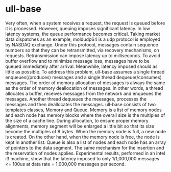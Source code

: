 # ull-base

Very often, when a system receives a request, the request is queued before it is processed. However, queuing imposes significant latency. In low latency systems, the queue performance becomes critical. Taking market data dispatches as an example, moldudp64 is a udp protocol is employed by NASDAQ exchange. Under this protocol, messages contain sequence numbers so that they can be retransmitted, via recovery mechanisms, on requests. Retransmission can impose latency up to milliseconds. To avoid buffer overflow and to minimize message loss, messages have to be queued immediately after arrival. Meanwhile, latency imposed should as little as possible.
To address this problem, ull-base assumes a single thread enqueues(/produces) messages and a single thread dequeue(/consumes) messages. The order of memory allocation of messages is always the same as the order of memory deallocation of messages. In other words, a thread allocates a buffer, receives messages from the network and enqueues the messages. Another thread dequeues the meesages, processes the messages and then deallocates the messages.
ull-base consists of two templates classes, Memory and Queue.
Memory is a list of memory nodes and each node has memory blocks where the overall size is the multiples of the size of a cache line. During allocation, to ensure proper memory alignments, memory segment will be enlarged a little bit so that its size become the multiples of 8 bytes. When the memory node is full, a new node is created. On the other hand, when the memory node is free, the node is kept in another list.
Queue is also a list of nodes and each node has an array of pointers to the data segment. The same mechanism for the insertion and the reservation of nodes applies.
Experimental results, performed in an intel i3 machine, show that the latency imposed to only 1/1,000,000 messages <= 100us at data rate = 1,000,000 messages per second. 
